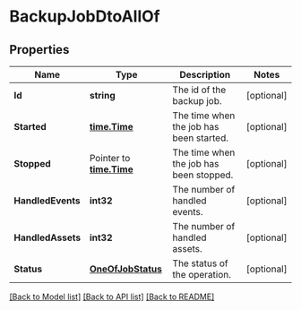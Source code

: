 # BackupJobDtoAllOf

## Properties

Name | Type | Description | Notes
------------ | ------------- | ------------- | -------------
**Id** | **string** | The id of the backup job. | [optional] 
**Started** | [**time.Time**](time.Time.md) | The time when the job has been started. | [optional] 
**Stopped** | Pointer to [**time.Time**](time.Time.md) | The time when the job has been stopped. | [optional] 
**HandledEvents** | **int32** | The number of handled events. | [optional] 
**HandledAssets** | **int32** | The number of handled assets. | [optional] 
**Status** | [**OneOfJobStatus**](oneOf&lt;JobStatus&gt;.md) | The status of the operation. | [optional] 

[[Back to Model list]](../README.md#documentation-for-models) [[Back to API list]](../README.md#documentation-for-api-endpoints) [[Back to README]](../README.md)



